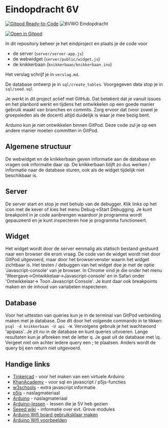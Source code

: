 # Eindopdracht 6V

[![Gitpod Ready-to-Code](https://img.shields.io/badge/Gitpod-ready--to--code-blue?logo=gitpod)](https://gitpod.io/#https://github.com/Notalifeform/gitpodnode)
![6VWO Eindopdracht](https://img.shields.io/badge/6VWO-Eindopdracht-red)

[![Open in Gitpod](https://gitpod.io/button/open-in-gitpod.svg)](https://gitpod.io/#https://github.com/emmaus-6v/eindopdracht-groep2)

In dit repository beheer je het eindproject en plaats je de code voor
- de server (`server/server-app.js`)
- de webwidget (`server/public/widget.js`)
- de knikkerbaan (`knikkerbaan/knikkerbaan.ino`)


Het verslag schrijf je in `verslag.md`.

De database ontwerp je in `sql/create_tables`. Voorgegeven data stop je in `sql/seed.sql`

Je werkt in dit project actief met GitHub. Dat betekent dat je vanuit issues en het planbord werkt en tijdens het ontwikkelen op een goede manier gebruik maakt van branches en commits.
Zorg ervoor dat (voor zowel je groepsleden als de docent) altijd duidelijk is waar je mee bezig bent.

Arduino kun je niet ontwikkelen binnen GitPod. Deze code zul je op een andere manier moeten committen in GitPod.

## Algemene structuur
De webwidget en de knikkerbaan geven informatie aan de database en vragen ook informatie daar op.
De knikkerbaan blijft zo dus werken / informatie naar de database sturen, ook als de widget tijdelijk niet beschikbaar is. 

## Server
De server start en stop je met behulp van de debugger. Klik links op het icon met de kever of kies het menu Debug->Start Debugging. Je kunt breakpoint in je code aanbrengen
waardoor je programma wordt gepauzeerd en je kunt inspecteren hoe je programma functioneert.

## Widget
Het widget wordt door de server eenmalig als statisch bestand gestuurd naar een browser die erom vraag. De code van de widget wordt niet door GitPod uitgevoerd, maar door het browservenster
waarin het widget zichtbaar is. Het testen / debuggen van het widget doe je met de optie 'Javascript-console' van je browser. In Chrome vind je die onder het menu 'Weergave->Ontwikkelaar->Javascript-console'
en in Safari onder 'Ontwikkelaar-> Toon Javascript Console'. Je kunt daar ook breakpoints maken en de inhoud van variabelen inspecteren.

## Database
Voor het uittesten van queries kun je in de terminal van GitPod verbinding maken met je database. Doe dit door het volgende commando in te tikken:
`psql -d knikkerbaan -U api -W`. Vervolgens gebruik je het wachtwoord 'apipass'. Je zit nu in de database en kunt queries uitvoeren. Lange resultaten
kun je afbreken met de letter q. Je gaat uit de database met \q. Vergeet niet om achter iedere query een ; te plaatsen. Anders wordt de query bij een
return niet uitgevoerd.

## Handige links
* [Tinkercad](https://tinkercad.io) - voor het maken van een virtuele Arduino
* [KhanAcademy](https://khanacademy.org) - voor sql en javascript / p5js-functies
* [w3schools](https://w3shools.com) - extra javascript informatie
* [p5js](https://p5js.org/reference) - naslagmateriaal
* [Arduino](https://www.arduino.cc/reference) - naslagmateriaal
* [Arduino-lessen](http://arduino-lessen.nl) - lessen die je 5V heb gezien
* [Seeed wiki](https://wiki.seeedstudio.com/Grove/) - informatie over evt. Grove modules
* [Arduino Wifi board gebruiksklaar maken](https://www.arduino.cc/en/Guide/ArduinoUnoWiFiRev2)
* [Arduino Wifi voorbeelden](https://www.arduino.cc/en/Reference/WiFiNINA)
